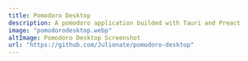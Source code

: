 ```yaml
---
title: Pomodoro Desktop
description: A pomodoro application builded with Tauri and Preact
image: "pomodorodesktop.webp"
altImage: Pomodoro Desktop Screenshot
url: "https://github.com/Julionate/pomodoro-desktop"
---
```

